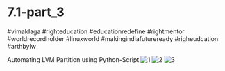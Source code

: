 # 7.1-part_3
#vimaldaga
#righteducation
#educationredefine
#rightmentor
#worldrecordholder
#linuxworld
#makingindiafutureready
#righeudcation
#arthbylw

Automating LVM Partition using Python-Script
![1](https://user-images.githubusercontent.com/69908356/99190248-8168d280-278b-11eb-8904-5eee6ada91d8.jpg)
![2](https://user-images.githubusercontent.com/69908356/99190247-80d03c00-278b-11eb-9c0b-abd244f787b1.jpg)
![3](https://user-images.githubusercontent.com/69908356/99190245-7f067880-278b-11eb-8625-467fb84d333d.jpg)
